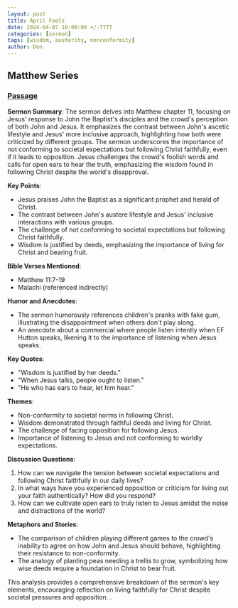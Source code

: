 ```yaml
---
layout: post
title: April Fools
date: 2024-04-07 10:00:00 +/-TTTT
categories: [sermon]
tags: [wisdom, austerity, nonconformity]
author: Don
---
```

## Matthew Series

### [Passage](https://www.stepbible.org/?q=version=ESV@reference=Matt.11&options=HVNUG)

**Sermon Summary**:
The sermon delves into Matthew chapter 11, focusing on Jesus' response to John the Baptist's disciples and the crowd's perception of both John and Jesus. It emphasizes the contrast between John's ascetic lifestyle and Jesus' more inclusive approach, highlighting how both were criticized by different groups. The sermon underscores the importance of not conforming to societal expectations but following Christ faithfully, even if it leads to opposition. Jesus challenges the crowd's foolish words and calls for open ears to hear the truth, emphasizing the wisdom found in following Christ despite the world's disapproval.

**Key Points**:
- Jesus praises John the Baptist as a significant prophet and herald of Christ.
- The contrast between John's austere lifestyle and Jesus' inclusive interactions with various groups.
- The challenge of not conforming to societal expectations but following Christ faithfully.
- Wisdom is justified by deeds, emphasizing the importance of living for Christ and bearing fruit.

**Bible Verses Mentioned**:
- Matthew 11:7-19
- Malachi (referenced indirectly)

**Humor and Anecdotes**:
- The sermon humorously references children's pranks with fake gum, illustrating the disappointment when others don't play along.
- An anecdote about a commercial where people listen intently when EF Hutton speaks, likening it to the importance of listening when Jesus speaks.

**Key Quotes**:
- "Wisdom is justified by her deeds."
- "When Jesus talks, people ought to listen."
- "He who has ears to hear, let him hear."

**Themes**:
- Non-conformity to societal norms in following Christ.
- Wisdom demonstrated through faithful deeds and living for Christ.
- The challenge of facing opposition for following Jesus.
- Importance of listening to Jesus and not conforming to worldly expectations.

**Discussion Questions**:
1. How can we navigate the tension between societal expectations and following Christ faithfully in our daily lives?
2. In what ways have you experienced opposition or criticism for living out your faith authentically? How did you respond?
3. How can we cultivate open ears to truly listen to Jesus amidst the noise and distractions of the world?

**Metaphors and Stories**:
- The comparison of children playing different games to the crowd's inability to agree on how John and Jesus should behave, highlighting their resistance to non-conformity.
- The analogy of planting peas needing a trellis to grow, symbolizing how wise deeds require a foundation in Christ to bear fruit.

This analysis provides a comprehensive breakdown of the sermon's key elements, encouraging reflection on living faithfully for Christ despite societal pressures and opposition.
.
